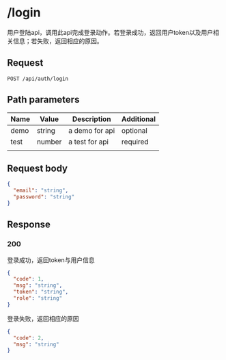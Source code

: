 # /login

用户登陆api，调用此api完成登录动作。若登录成功，返回用户token以及用户相关信息；若失败，返回相应的原因。

## Request
```
POST /api/auth/login
```

## Path parameters
| Name | Value  | Description    | Additional |
|------|--------|----------------|------------|
| demo | string | a demo for api | optional   |
| test | number | a test for api | required   |
|      |        |                |            |

## Request body
```json
{
  "email": "string",
  "password": "string"
}
```

## Response
### 200
登录成功，返回token与用户信息
```json
{
  "code": 1,
  "msg": "string",
  "token": "string",
  "role": "string"
}
```

登录失败，返回相应的原因
```json
{
  "code": 2,
  "msg": "string"
}
```